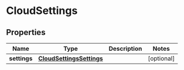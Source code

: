 
# CloudSettings

## Properties
Name | Type | Description | Notes
------------ | ------------- | ------------- | -------------
**settings** | [**CloudSettingsSettings**](CloudSettingsSettings.md) |  |  [optional]



